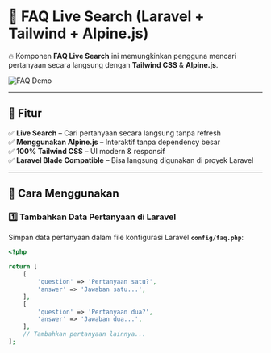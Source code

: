 # 📖 FAQ Live Search (Laravel + Tailwind + Alpine.js)
🔥 Komponen **FAQ Live Search** ini memungkinkan pengguna mencari pertanyaan secara langsung dengan **Tailwind CSS** & **Alpine.js**.

![FAQ Demo](https://user-images.githubusercontent.com/yourusername/faq-demo.gif)

---

## **🚀 Fitur**
✅ **Live Search** – Cari pertanyaan secara langsung tanpa refresh  
✅ **Menggunakan Alpine.js** – Interaktif tanpa dependency besar  
✅ **100% Tailwind CSS** – UI modern & responsif  
✅ **Laravel Blade Compatible** – Bisa langsung digunakan di proyek Laravel  

---

## **📌 Cara Menggunakan**
### **1️⃣ Tambahkan Data Pertanyaan di Laravel**
Simpan data pertanyaan dalam file konfigurasi Laravel **`config/faq.php`**:

```php
<?php

return [
    [
        'question' => 'Pertanyaan satu?',
        'answer' => 'Jawaban satu...',
    ],
    [
        'question' => 'Pertanyaan dua?',
        'answer' => 'Jawaban dua...',
    ],
    // Tambahkan pertanyaan lainnya...
];
